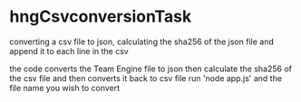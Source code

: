 # hngCsvconversionTask

converting a csv file to json, calculating the sha256 of the json file and append it to each line in the csv

the code converts the Team Engine file to json then calculate the sha256 of the csv file and then converts it back to csv file
run 'node app.js' and the file name you wish to convert
